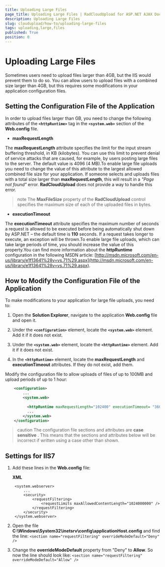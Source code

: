 ```yaml
---
title: Uploading Large Files
page_title: Uploading Large Files | RadCloudUpload for ASP.NET AJAX Documentation
description: Uploading Large Files
slug: cloudupload/how-to/uploading-large-files
tags: uploading,large,files
published: True
position: 0
---
```


# Uploading Large Files



Sometimes users need to upload files larger than 4GB, but the IIS would prevent them to do so. You can allow users to upload files with a combined size larger than 4GB, but this requires some modifications in your application configuration files.

## Setting the Configuration File of the Application

In order to upload files larger than GB, you need to change the following attributes of the **`<httpRuntime>`** tag in the **`<system.web>`** section of the **Web.config** file.

* **maxRequestLength**

The **maxRequestLength** attribute specifies the limit for the input stream buffering threshold, in KB (kilobytes). You can use this limit to prevent denial of service attacks that are caused, for example, by users posting large files to the server. The default value is 4096 (4 MB).To enable large file uploads you need to change the value of this attribute to the largest allowed combined file size for your application. If someone selects and uploads files with a total size larger than **maxRequestLength**, this will result in a *"Page not found"* error. **RadCloudUpload** does not provide a way to handle this error.

>note The **MaxFileSize** property of the **RadCloudUpload** control specifies the maximum size of each of the uploaded files in bytes.
>


* **executionTimeout**

The **executionTimeout** attribute specifies the maximum number of seconds a request is allowed to be executed before being automatically shut down by ASP.NET – the default time is **110** seconds. If a request takes longer to execute, an exception will be thrown.To enable large file uploads, which can take large periods of time, you should increase the value of this property.You can find more information about the **httpRuntime** configuration in the following MSDN article: [http://msdn.microsoft.com/en-us/library/e1f13641%28v=vs.71%29.aspx](http://msdn.microsoft.com/en-us/library/e1f13641%28v=vs.71%29.aspx).

## How to Modify the Configuration File of the Application

To make modifications to your application for large file uploads, you need to:

1. Open the **Solution Explorer**, navigate to the application **Web.config** file and open it.

1. Under the **`<configuration>`** element, locate the **`<system.web>`** element. Add it if it does not exist.

1. Under the **`<system.web>`** element, locate the **`<httpRuntime>`** element. Add it if it does not exist.

1. In the **`<httpRuntime>`** element, locate the **maxRequestLength** and **executionTimeout** attributes. If they do not exist, add them.

Modify the configuration file to allow uploads of files of up to 100MB and upload periods of up to 1 hour:

````XML	
	<configuration>
		...
		<system.web>
	
		  <httpRuntime maxRequestLength="102400" executionTimeout= "3600" />
		  ...
		</system.web>
	</configuration>
````


>caution The configuration file sections and attributes are **case sensitive** . This means that the sections and attributes below will be incorrect if written using a case other than shown.
>


## Settings for IIS7

1. Add these lines in the **Web.config** file:

	**XML**
	
		<system.webserver>
			...
			<security>
				<requestFiltering>
					<requestLimits maxAllowedContentLength="1024000000" />
				</requestFiltering>
			</security>
		</system.webserver>
		


2. Open the file **C:\Windows\System32\inetsrv\config\applicationHost.config** and find the line: `<section name="requestFiltering" overrideModeDefault="Deny" />`

3. Change the **overrideModeDefault** property from "Deny" to **Allow**. So now the line should look like: `<section name="requestFiltering" overrideModeDefault="Allow" />`
